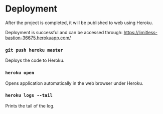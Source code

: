 # Deployment

After the project is completed, it will be published to web using Heroku. 

Deployment is successful and can be accessed through:
https://limitless-bastion-36675.herokuapp.com/

### `git push heroku master`

Deploys the code to Heroku.

### `heroku open`

Opens application automatically in the web browser under Heroku.

### `heroku logs --tail`

Prints the tail of the log.